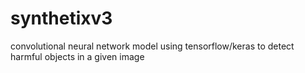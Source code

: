 # synthetixv3

convolutional neural network model using tensorflow/keras to detect harmful objects in a given image

